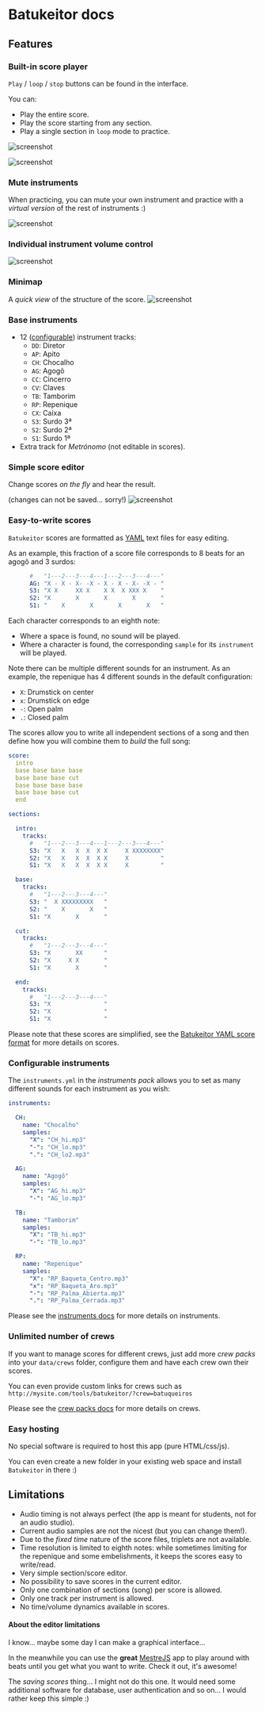 # Batukeitor docs

## Features

### Built-in score player
`Play` / `loop` / `stop` buttons can be found in the interface.

You can:
* Play the entire score.
* Play the score starting from any section.
* Play a single section in `loop` mode to practice.

![screenshot](../img/screenshot-playback-controls.png)

![screenshot](../img/screenshot-section-buttons.png)

### Mute instruments
When practicing, you can mute your own instrument and practice with a _virtual version_ of the rest of instruments :)

![screenshot](../img/screenshot-instruments-muted.png)

### Individual instrument volume control
![screenshot](../img/screenshot-instruments.png)

### Minimap
A _quick view_ of the structure of the score.
![screenshot](../img/screenshot-minimap.png)

### Base instruments
* 12 ([configurable](#configurable-instruments)) instrument tracks:
  * `DD`: Diretor
  * `AP`: Apito
  * `CH`: Chocalho
  * `AG`: Agogô
  * `CC`: Cincerro
  * `CV`: Claves
  * `TB`: Tamborim
  * `RP`: Repenique
  * `CX`: Caixa
  * `S3`: Surdo 3ª
  * `S2`: Surdo 2ª
  * `S1`: Surdo 1ª
* Extra track for _Metrónomo_ (not editable in scores).

### Simple score editor
Change scores _on the fly_ and hear the result.

(changes can not be saved... sorry!)
![screenshot](../img/screenshot-editor.png)

### Easy-to-write scores
`Batukeitor` scores are formatted as [YAML](yaml.md) text files for easy editing.

As an example, this fraction of a score file corresponds to 8 beats for an agogô and 3 surdos:
```yml
      #   "1---2---3---4---1---2---3---4---"
      AG: "X - X - X- -X - X - X - X- -X - "
      S3: "X X     XX X    X X  X XXX X    "
      S2: "X       X       X       X       "
      S1: "    X       X       X       X   "
```

Each character corresponds to an eighth note:
* Where a space is found, no sound will be played.
* Where a character is found, the corresponding `sample` for its `instrument` will be played.

Note there can be multiple different sounds for an instrument.  As an example, the repenique has 4 different sounds in the default configuration:
* `X`: Drumstick on center
* `x`: Drumstick on edge
* `-`: Open palm
* `.`: Closed palm

The scores allow you to write all independent sections of a song and then define how you will combine them to _build_ the full song:

```yml
score:
  intro
  base base base base
  base base base cut
  base base base base
  base base base cut
  end

sections:

  intro:
    tracks:
      #   "1---2---3---4---1---2---3---4---"
      S3: "X   X   X  X  X X     X XXXXXXXX"
      S2: "X   X   X  X  X X     X         "
      S1: "X   X   X  X  X X     X         "

  base:
    tracks:
      #   "1---2---3---4---"
      S3: "  X XXXXXXXXX   "
      S2: "    X       X   "
      S1: "X       X       "

  cut:
    tracks:
      #   "1---2---3---4---"
      S3: "X       XX      "
      S2: "X     X X       "
      S1: "X       X       "

  end:
    tracks:
      #   "1---2---3---4---"
      S3: "X               "
      S2: "X               "
      S1: "X               "
```
Please note that these scores are simplified, see the [Batukeitor YAML score format](batukeitor-yaml-score.md) for more details on scores.

### Configurable instruments
The `instruments.yml` in the _instruments pack_ allows you to set as many different sounds for each instrument as you wish:

```yml
instruments:

  CH:
    name: "Chocalho"
    samples:
      "X": "CH_hi.mp3"
      "-": "CH_lo.mp3"
      ".": "CH_lo2.mp3"

  AG:
    name: "Agogô"
    samples:
      "X": "AG_hi.mp3"
      "-": "AG_lo.mp3"

  TB:
    name: "Tamborim"
    samples:
      "X": "TB_hi.mp3"
      "-": "TB_lo.mp3"

  RP:
    name: "Repenique"
    samples:
      "X": "RP_Baqueta_Centro.mp3"
      "x": "RP_Baqueta_Aro.mp3"
      "-": "RP_Palma_Abierta.mp3"
      ".": "RP_Palma_Cerrada.mp3"
```

Please see the [instruments docs](instruments.md) for more details on instruments.

### Unlimited number of crews
If you want to manage scores for different crews, just add more _crew packs_ into your `data/crews` folder, configure them and have each crew own their scores.

You can even provide custom links for crews such as `http://mysite.com/tools/batukeitor/?crew=batuqueiros`

Please see the [crew packs docs](crew-packs.md) for more details on crews.

### Easy hosting
No special software is required to host this app (pure HTML/css/js).

You can even create a new folder in your existing web space and install `Batukeitor` in there :)

## Limitations
* Audio timing is not always perfect (the app is meant for students, not for an audio studio).
* Current audio samples are not the nicest (but you can change them!).
* Due to the _fixed time_ nature of the score files, triplets are not available.
* Time resolution is limited to eighth notes: while sometimes limiting for the repenique and some embelishments, it keeps the scores easy to write/read.
* Very simple section/score editor.
* No possibility to save scores in the current editor.
* Only one combination of sections (song) per score is allowed.
* Only one track per instrument is allowed.
* No time/volume dynamics available in scores.

#### About the editor limitations
I know... maybe some day I can make a graphical interface...

In the meanwhile you can use the **great** [MestreJS](https://mestrejs.com) app to play around with beats until you get what you want to write. Check it out, it's awesome!

The _saving scores_ thing... I might not do this one. It would need some additional software for database, user authentication and so on... I would rather keep this simple :)

